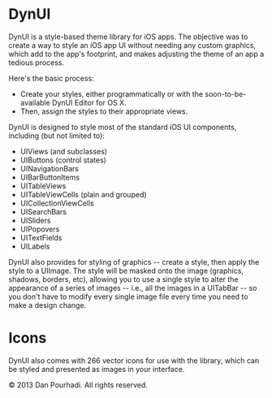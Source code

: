 DynUI
====
DynUI is a style-based theme library for iOS apps. The objective was to create a way to style an iOS app UI without needing any custom graphics, which add to the app's footprint, and makes adjusting the theme of an app a tedious process.

Here's the basic process:

- Create your styles, either programmatically or with the soon-to-be-available DynUI Editor for OS X.
- Then, assign the styles to their appropriate views.

DynUI is designed to style most of the standard iOS UI components, including (but not limited to):

- UIViews (and subclasses)
- UIButtons (control states)
- UINavigationBars
- UIBarButtonItems
- UITableViews
- UITableViewCells (plain and grouped)
- UICollectionViewCells
- UISearchBars
- UISliders
- UIPopovers
- UITextFields
- UILabels

DynUI also provides for styling of graphics -- create a style, then apply the style to a UIImage. The style will be masked onto the image (graphics, shadows, borders, etc), allowing you to use a single style to alter the appearance of a series of images -- i.e., all the images in a UITabBar -- so you don't have to modify every single image file every time you need to make a design change.

Icons
====
DynUI also comes with 266 vector icons for use with the library, which can be styled and presented as images in your interface. 

© 2013 Dan Pourhadi. All rights reserved.

